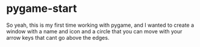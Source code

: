 # pygame-start
So yeah, this is my first time working with pygame, and I wanted to create a window with a name and icon and a circle that
you can move with your arrow keys that cant go above the edges.
